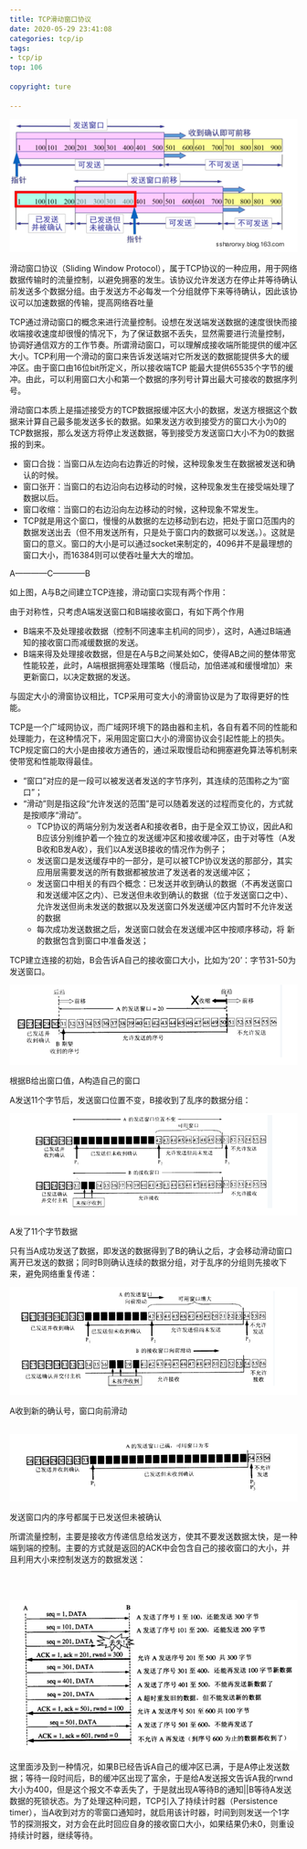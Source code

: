 ```yaml
---
title: TCP滑动窗口协议
date: 2020-05-29 23:41:08
categories: tcp/ip
tags:
- tcp/ip
top: 106

copyright: ture

---
```


![](tcpip_slidingwindow/1.png)

滑动窗口协议（Sliding Window Protocol），属于TCP协议的一种应用，用于网络数据传输时的流量控制，以避免拥塞的发生。该协议允许发送方在停止并等待确认前发送多个数据分组。由于发送方不必每发一个分组就停下来等待确认，因此该协议可以加速数据的传输，提高网络吞吐量

TCP通过滑动窗口的概念来进行流量控制。设想在发送端发送数据的速度很快而接收端接收速度却很慢的情况下，为了保证数据不丢失，显然需要进行流量控制， 协调好通信双方的工作节奏。所谓滑动窗口，可以理解成接收端所能提供的缓冲区大小。TCP利用一个滑动的窗口来告诉发送端对它所发送的数据能提供多大的缓 冲区。由于窗口由16位bit所定义，所以接收端TCP 能最大提供65535个字节的缓冲。由此，可以利用窗口大小和第一个数据的序列号计算出最大可接收的数据序列号。 

滑动窗口本质上是描述接受方的TCP数据报缓冲区大小的数据，发送方根据这个数据来计算自己最多能发送多长的数据。如果发送方收到接受方的窗口大小为0的TCP数据报，那么发送方将停止发送数据，等到接受方发送窗口大小不为0的数据报的到来。 

- 窗口合拢：当窗口从左边向右边靠近的时候，这种现象发生在数据被发送和确认的时候。  
- 窗口张开：当窗口的右边沿向右边移动的时候，这种现象发生在接受端处理了数据以后。  
- 窗口收缩：当窗口的右边沿向左边移动的时候，这种现象不常发生。  
- TCP就是用这个窗口，慢慢的从数据的左边移动到右边，把处于窗口范围内的数据发送出去（但不用发送所有，只是处于窗口内的数据可以发送。）。这就是窗口的意义。窗口的大小是可以通过socket来制定的，4096并不是最理想的窗口大小，而16384则可以使吞吐量大大的增加。



A————C————B



如上图，A与B之间建立TCP连接，滑动窗口实现有两个作用： 

由于对称性，只考虑A端发送窗口和B端接收窗口，有如下两个作用  

- B端来不及处理接收数据（控制不同速率主机间的同步），这时，A通过B端通知的接收窗口而减缓数据的发送。  
- B端来得及处理接收数据，但是在A与B之间某处如C，使得AB之间的整体带宽性能较差，此时，A端根据拥塞处理策略（慢启动，加倍递减和缓慢增加）来更新窗口，以决定数据的发送。  

与固定大小的滑窗协议相比，TCP采用可变大小的滑窗协议是为了取得更好的性能。  

TCP是一个广域网协议，而广域网环境下的路由器和主机，各自有着不同的性能和处理能力，在这种情况下，采用固定窗口大小的滑窗协议会引起性能上的损失。TCP规定窗口的大小是由接收方通告的，通过采取慢启动和拥塞避免算法等机制来使带宽和性能取得最佳。

-  “窗口”对应的是一段可以被发送者发送的字节序列，其连续的范围称之为“窗口”；
- “滑动”则是指这段“允许发送的范围”是可以随着发送的过程而变化的，方式就是按顺序“滑动”。
  - TCP协议的两端分别为发送者A和接收者B，由于是全双工协议，因此A和B应该分别维护着一个独立的发送缓冲区和接收缓冲区，由于对等性（A发B收和B发A收），我们以A发送B接收的情况作为例子；
  - 发送窗口是发送缓存中的一部分，是可以被TCP协议发送的那部分，其实应用层需要发送的所有数据都被放进了发送者的发送缓冲区；
  - 发送窗口中相关的有四个概念：已发送并收到确认的数据（不再发送窗口和发送缓冲区之内）、已发送但未收到确认的数据（位于发送窗口之中）、允许发送但尚未发送的数据以及发送窗口外发送缓冲区内暂时不允许发送的数据
  - 每次成功发送数据之后，发送窗口就会在发送缓冲区中按顺序移动，将 新的数据包含到窗口中准备发送；



TCP建立连接的初始，B会告诉A自己的接收窗口大小，比如为‘20’：字节31-50为发送窗口。

![](tcpip_slidingwindow/2.png)



根据B给出窗口值，A构造自己的窗口

A发送11个字节后，发送窗口位置不变，B接收到了乱序的数据分组：

![](tcpip_slidingwindow/3.png)



A发了11个字节数据

只有当A成功发送了数据，即发送的数据得到了B的确认之后，才会移动滑动窗口离开已发送的数据；同时B则确认连续的数据分组，对于乱序的分组则先接收下来，避免网络重复传递：

![](tcpip_slidingwindow/4.png)

A收到新的确认号，窗口向前滑动





​												![](tcpip_slidingwindow/5.png)



发送窗口内的序号都属于已发送但未被确认

所谓流量控制，主要是接收方传递信息给发送方，使其不要发送数据太快，是一种端到端的控制。主要的方式就是返回的ACK中会包含自己的接收窗口的大小，并且利用大小来控制发送方的数据发送：

​	

​	![](tcpip_slidingwindow/6.png)



这里面涉及到一种情况，如果B已经告诉A自己的缓冲区已满，于是A停止发送数据；等待一段时间后，B的缓冲区出现了富余，于是给A发送报文告诉A我的rwnd大小为400，但是这个报文不幸丢失了，于是就出现A等待B的通知||B等待A发送数据的死锁状态。为了处理这种问题，TCP引入了持续计时器（Persistence timer），当A收到对方的零窗口通知时，就启用该计时器，时间到则发送一个1字节的探测报文，对方会在此时回应自身的接收窗口大小，如果结果仍未0，则重设持续计时器，继续等待。